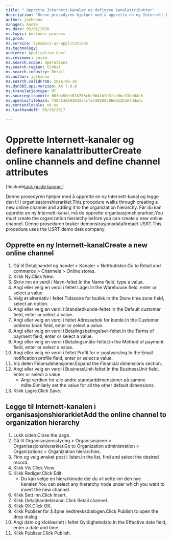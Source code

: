 ```yaml
--- 
title: " Opprette Internett-kanaler og definere kanalattributter"
description: "Denne prosedyren hjelper med å opprette en ny Internett-kanal og legge den til i organisasjonshierarkiet."
author: jashanno
manager: AnnBe
ms.date: 03/02/2016
ms.topic: business-process
ms.prod: 
ms.service: dynamics-ax-applications
ms.technology: 
audience: Application User
ms.reviewer: josaw
ms.search.scope: Operations
ms.search.region: Global
ms.search.industry: Retail
ms.author: jashanno
ms.search.validFrom: 2016-06-30
ms.dyn365.ops.version: AX 7.0.0
ms.translationtype: HT
ms.sourcegitcommit: 663da58ef01b705c0c984fbfd3fce8bc31be04c6
ms.openlocfilehash: 748c536692043a4cfe7d8b087066e12b3e7ddadc
ms.contentlocale: nb-no
ms.lasthandoff: 08/29/2017

---
```

# <a name="create-online-channels-and-define-channel-attributes"></a><span data-ttu-id="50586-103"> Opprette Internett-kanaler og definere kanalattributter</span><span class="sxs-lookup"><span data-stu-id="50586-103">Create online channels and define channel attributes</span></span>

[!include[task guide banner](../includes/task-guide-banner.md)]

<span data-ttu-id="50586-104">Denne prosedyren hjelper med å opprette en ny Internett-kanal og legge den til i organisasjonshierarkiet.</span><span class="sxs-lookup"><span data-stu-id="50586-104">This procedure walks through creating a new online channel and adding it to the organization hierarchy.</span></span> <span data-ttu-id="50586-105">Før du kan opprette en ny Internett-kanal, må du opprette organisasjonshierarkiet.</span><span class="sxs-lookup"><span data-stu-id="50586-105">You must create the organization hierarchy before you can create a new online channel.</span></span> <span data-ttu-id="50586-106">Denne prosedyren bruker demonstrasjonsdatafirmaet USRT.</span><span class="sxs-lookup"><span data-stu-id="50586-106">This procedure uses the USRT demo data company.</span></span>


## <a name="create-a-new-online-channel"></a><span data-ttu-id="50586-107">Opprette en ny Internett-kanal</span><span class="sxs-lookup"><span data-stu-id="50586-107">Create a new online channel</span></span>
1. <span data-ttu-id="50586-108">Gå til Detaljhandel og handel > Kanaler > Nettbutikker.</span><span class="sxs-lookup"><span data-stu-id="50586-108">Go to Retail and commerce > Channels > Online stores.</span></span>
2. <span data-ttu-id="50586-109">Klikk Ny.</span><span class="sxs-lookup"><span data-stu-id="50586-109">Click New.</span></span>
3. <span data-ttu-id="50586-110">Skriv inn en verdi i Navn-feltet.</span><span class="sxs-lookup"><span data-stu-id="50586-110">In the Name field, type a value.</span></span>
4. <span data-ttu-id="50586-111">Angi eller velg en verdi i feltet Lager.</span><span class="sxs-lookup"><span data-stu-id="50586-111">In the Warehouse field, enter or select a value.</span></span>
5. <span data-ttu-id="50586-112">Velg et alternativ i feltet Tidssone for butikk.</span><span class="sxs-lookup"><span data-stu-id="50586-112">In the Store time zone field, select an option.</span></span>
6. <span data-ttu-id="50586-113">Angi eller velg en verdi i Standardkunde-feltet.</span><span class="sxs-lookup"><span data-stu-id="50586-113">In the Default customer field, enter or select a value.</span></span>
7. <span data-ttu-id="50586-114">Angi eller velg en verdi i feltet Adressebok for kunde.</span><span class="sxs-lookup"><span data-stu-id="50586-114">In the Customer address book field, enter or select a value.</span></span>
8. <span data-ttu-id="50586-115">Angi eller velg en verdi i Betalingsbetingelser-feltet.</span><span class="sxs-lookup"><span data-stu-id="50586-115">In the Terms of payment field, enter or select a value.</span></span>
9. <span data-ttu-id="50586-116">Angi eller velg en verdi i Betalingsmåte-feltet.</span><span class="sxs-lookup"><span data-stu-id="50586-116">In the Method of payment field, enter or select a value.</span></span>
10. <span data-ttu-id="50586-117">Angi eller velg en verdi i feltet Profil for e-postvarsling.</span><span class="sxs-lookup"><span data-stu-id="50586-117">In the Email notification profile field, enter or select a value.</span></span>
11. <span data-ttu-id="50586-118">Vis delen Finansdimensjoner.</span><span class="sxs-lookup"><span data-stu-id="50586-118">Expand the Financial dimensions section.</span></span>
12. <span data-ttu-id="50586-119">Angi eller velg en verdi i BusinessUnit-feltet.</span><span class="sxs-lookup"><span data-stu-id="50586-119">In the BusinessUnit field, enter or select a value.</span></span>
    * <span data-ttu-id="50586-120">Angi verdien for alle andre standarddimensjoner på samme måte.</span><span class="sxs-lookup"><span data-stu-id="50586-120">Similarly set the value for all the other default dimensions.</span></span>  
13. <span data-ttu-id="50586-121">Klikk Lagre.</span><span class="sxs-lookup"><span data-stu-id="50586-121">Click Save.</span></span>

## <a name="add-the-online-channel-to-organization-hierarchy"></a><span data-ttu-id="50586-122">Legge til Internett-kanalen i organisasjonshierarkiet</span><span class="sxs-lookup"><span data-stu-id="50586-122">Add the online channel to organization hierarchy</span></span>
1. <span data-ttu-id="50586-123">Lukk siden.</span><span class="sxs-lookup"><span data-stu-id="50586-123">Close the page.</span></span>
2. <span data-ttu-id="50586-124">Gå til Organisasjonsstyring > Organisasjoner > Organisasjonshierarkier.</span><span class="sxs-lookup"><span data-stu-id="50586-124">Go to Organization administration > Organizations > Organization hierarchies.</span></span>
3. <span data-ttu-id="50586-125">Finn og velg ønsket post i listen.</span><span class="sxs-lookup"><span data-stu-id="50586-125">In the list, find and select the desired record.</span></span>
4. <span data-ttu-id="50586-126">Klikk Vis.</span><span class="sxs-lookup"><span data-stu-id="50586-126">Click View.</span></span>
5. <span data-ttu-id="50586-127">Klikk Rediger.</span><span class="sxs-lookup"><span data-stu-id="50586-127">Click Edit.</span></span>
    * <span data-ttu-id="50586-128">Du kan velge en hierarkinode der du vil sette inn den nye kanalen.</span><span class="sxs-lookup"><span data-stu-id="50586-128">You can select any hierarchy node under which you want to insert the new channel.</span></span>  
6. <span data-ttu-id="50586-129">Klikk Sett inn.</span><span class="sxs-lookup"><span data-stu-id="50586-129">Click Insert.</span></span>
7. <span data-ttu-id="50586-130">Klikk Detaljhandelskanal.</span><span class="sxs-lookup"><span data-stu-id="50586-130">Click Retail channel.</span></span>
8. <span data-ttu-id="50586-131">Klikk OK.</span><span class="sxs-lookup"><span data-stu-id="50586-131">Click OK.</span></span>
9. <span data-ttu-id="50586-132">Klikk Publiser for å åpne nedtrekksdialogen.</span><span class="sxs-lookup"><span data-stu-id="50586-132">Click Publish to open the drop dialog.</span></span>
10. <span data-ttu-id="50586-133">Angi dato og klokkeslett i feltet Gyldighetsdato.</span><span class="sxs-lookup"><span data-stu-id="50586-133">In the Effective date field, enter a date and time.</span></span>
11. <span data-ttu-id="50586-134">Klikk Publiser.</span><span class="sxs-lookup"><span data-stu-id="50586-134">Click Publish.</span></span>


